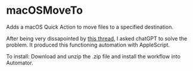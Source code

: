 # macOSMoveTo
Adds a macOS Quick Action to move files to a specified destination.

After being very dissapointed by [this thread](https://discussions.apple.com/thread/254648745?sortBy=best), I asked chatGPT to solve the problem. It produced this functioning automation with AppleScript.

To install:
Download and unzip the .zip file and install the workflow into Automator. 
